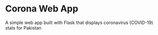 # Corona Web App
A simple web app built with Flask that displays coronavirus (COVID-19) stats for Pakistan
